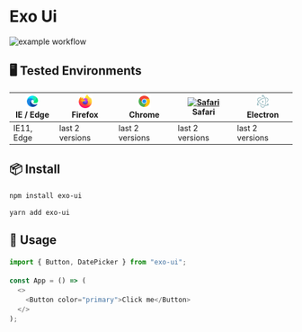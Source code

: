 # Exo Ui

![example workflow](https://github.com/cyber-netics/MyTestApp/actions/workflows/main.yml/badge.svg)

## 🖥 Tested Environments

| [<img src="https://raw.githubusercontent.com/cyber-netics/MyTestApp/main/assets/edge.png" alt="IE / Edge" width="24px" height="24px" />](http://godban.github.io/browsers-support-badges/)<br>IE / Edge | [<img src="https://raw.githubusercontent.com/cyber-netics/MyTestApp/main/assets/firefox.png" alt="Firefox" width="24px" height="24px" />](http://godban.github.io/browsers-support-badges/)<br>Firefox | [<img src="https://raw.githubusercontent.com/cyber-netics/MyTestApp/main/assets/chrome.png" alt="Chrome" width="24px" height="24px" />](http://godban.github.io/browsers-support-badges/)<br>Chrome | [<img src="https://raw.githubusercontent.com/alrra/browser-logos/master/src/safari/safari_48x48.png" alt="Safari" width="24px" height="24px" />](http://godban.github.io/browsers-support-badges/)<br>Safari | [<img src="https://raw.githubusercontent.com/cyber-netics/MyTestApp/main/assets/electron.png" alt="Electron" width="24px" height="24px" />](http://godban.github.io/browsers-support-badges/)<br>Electron |
| --- | --- | --- | --- | --- |
| IE11, Edge | last 2 versions | last 2 versions | last 2 versions | last 2 versions |

## 📦 Install

```
npm install exo-ui
```

```
yarn add exo-ui
```

## 🔨 Usage

```js
import { Button, DatePicker } from "exo-ui";

const App = () => (
  <>
    <Button color="primary">Click me</Button>
  </>
);
```
